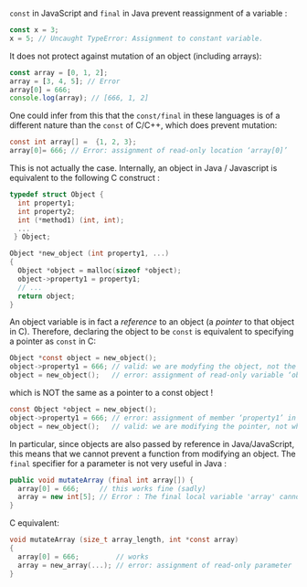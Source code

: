 `const` in JavaScript and `final` in Java prevent reassignment of a variable :

```javascript
const x = 3;
x = 5; // Uncaught TypeError: Assignment to constant variable.
```

It does not protect against mutation of an object (including arrays):
```javascript
const array = [0, 1, 2];
array = [3, 4, 5]; // Error
array[0] = 666;
console.log(array); // [666, 1, 2]
```

One could infer from this that the `const/final` in these languages is of a different nature than the `const` of C/C++, which does prevent mutation:

```c
const int array[] =  {1, 2, 3};
array[0]= 666; // Error: assignment of read-only location ‘array[0]’
```

This is not actually the case.
Internally, an object in Java / Javascript is equivalent to the following C construct :

```c
typedef struct Object {
  int property1;
  int property2;
  int (*method1) (int, int);
  ...
 } Object;

Object *new_object (int property1, ...)
{
  Object *object = malloc(sizeof *object);
  object->property1 = property1;
  // ...
  return object;
}
 ```
 
 An object variable is in fact a *reference* to an object (a *pointer* to that object in C).
 Therefore, declaring the object to be `const` is equivalent to specifying a pointer as `const` in C:
 
 ```c
 Object *const object = new_object();
 object->property1 = 666; // valid: we are modyfing the object, not the pointer itself
 object = new_object();   // error: assignment of read-only variable ‘object’
 ```
 
 which is NOT the same as a pointer to a const object ! 
 
 ```c
 const Object *object = new_object();
 object->property1 = 666; // error: assignment of member ‘property1’ in read-only object
 object = new_object();   // valid: we are modifying the pointer, not what it points to
 ```
 
In particular, since objects are also passed by reference in Java/JavaScript, this means that we cannot prevent a function from modifying an object.
The `final` specifier for a parameter is not very useful in Java :

```java
public void mutateArray (final int array[]) {
  array[0] = 666;     // this works fine (sadly)
  array = new int[5]; // Error : The final local variable 'array' cannot be assigned.
}
```

C equivalent:
```c
void mutateArray (size_t array_length, int *const array)
{
  array[0] = 666;         // works
  array = new_array(...); // error: assignment of read-only parameter ‘array’
}
```
